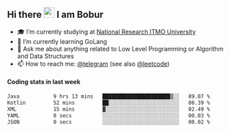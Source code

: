## Hi there <img src="https://media.giphy.com/media/hvRJCLFzcasrR4ia7z/giphy.gif" width="25px" height="25px"> I am Bobur

- :mortar_board: I’m currently studying at [National Research ITMO University](https://itmo.ru/)
- :seedling: I’m currently learning GoLang
- :speech_balloon: Ask me about anything related to Low Level Programming or Algorithm and Data Structures
- :mailbox: How to reach me: [@telegram](https://t.me/octoant) (see also [@leetcode](https://leetcode.com/octoant/))    

#### Coding stats in last week

<!--START_SECTION:waka-->

```txt
Java           9 hrs 13 mins   ██████████████████████▒░░   89.07 %
Kotlin         52 mins         ██░░░░░░░░░░░░░░░░░░░░░░░   08.39 %
XML            15 mins         ▓░░░░░░░░░░░░░░░░░░░░░░░░   02.49 %
YAML           0 secs          ░░░░░░░░░░░░░░░░░░░░░░░░░   00.03 %
JSON           0 secs          ░░░░░░░░░░░░░░░░░░░░░░░░░   00.02 %
```

<!--END_SECTION:waka-->
